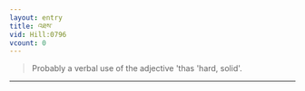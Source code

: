 ```yaml
---
layout: entry
title: འཐས་
vid: Hill:0796
vcount: 0
---
```

> Probably a verbal use of the adjective 'thas 'hard, solid'\.


---

